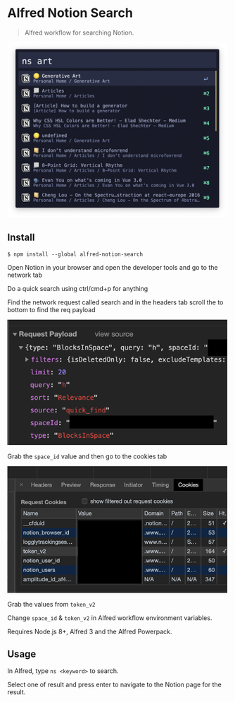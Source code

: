 # Alfred Notion Search

> Alfred workflow for searching Notion.

<img src="https://raw.githubusercontent.com/AnNOtis/alfred-notion-search/master/screenshot.png" width="500">


## Install

```
$ npm install --global alfred-notion-search
```

Open Notion in your browser and open the developer tools and go to the network tab

Do a quick search using ctrl/cmd+p for anything

Find the network request called search and in the headers tab scroll the to bottom to find the req payload

<img src="https://raw.githubusercontent.com/samlazrak/alfred-notion-search/master/notion%20payload.png" width="500">

Grab the `space_id` value and then go to the cookies tab

<img src="https://raw.githubusercontent.com/samlazrak/alfred-notion-search/master/notion%20cookie%20headers.png" width="500">

Grab the values from `token_v2`

Change `space_id` & `token_v2` in Alfred workflow environment variables.

Requires Node.js 8+, Alfred 3 and the Alfred Powerpack.

## Usage

In Alfred, type `ns <keyword>` to search.

Select one of result and press enter to navigate to the Notion page for the result.
